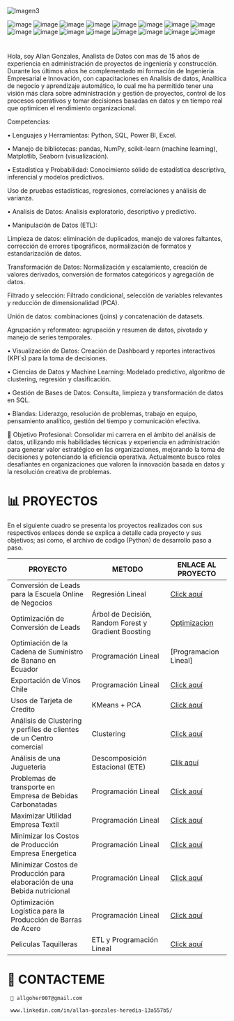    ![Imagen3](https://github.com/user-attachments/assets/d0e3b97c-fc3c-44e7-83c2-0d726f766e7c) 

![image](https://github.com/user-attachments/assets/7fffb0fc-a787-4bb1-987a-f22ef56dffdf)
![image](https://github.com/user-attachments/assets/4a9b2bae-537d-47a6-8f65-fc9d6ce06616)
![image](https://github.com/user-attachments/assets/19a9ea8a-c3e5-43cb-a5a8-9fe3abd86335)
![image](https://github.com/user-attachments/assets/953d686f-8d31-46fd-ad4b-12b37ab8ec32)
![image](https://github.com/user-attachments/assets/c1425e10-acb3-4dc4-adf2-60ebb8c9a8b6)
![image](https://github.com/user-attachments/assets/08e41131-2de6-41f8-83eb-5bf86c2582d9)
![image](https://github.com/user-attachments/assets/1311ef82-cf93-404d-950c-60147fc20948)
![image](https://github.com/user-attachments/assets/df0029f9-55f7-4723-a76d-acc0c421712c)
![image](https://github.com/user-attachments/assets/763e0e40-fa39-46a9-aa15-fa897689f8d1)
![image](https://github.com/user-attachments/assets/d91d74d2-ba42-4283-8399-5f8779cefbb6)
![image](https://github.com/user-attachments/assets/5de64582-e735-4fa0-a0ac-61e7e5d46e14)
![image](https://github.com/user-attachments/assets/ae54705d-ab7d-4ec6-9a4b-77daa97d7a2b)
![image](https://github.com/user-attachments/assets/7f267b8b-fa9a-403f-bfbb-2ee9bd1a41c2)
![image](https://github.com/user-attachments/assets/61465df8-1d72-4062-95c3-e3831d5d99f6)
![image](https://github.com/user-attachments/assets/bfce5622-0786-45a0-8b5b-fb278b729c24)
![image](https://github.com/user-attachments/assets/9533d6c9-9cdd-4a50-9cf7-03de746114b5)


# 
Hola, soy Allan Gonzales, Analista de Datos con mas de 15 años de experiencia en administración de proyectos de ingeniería y construcción. Durante los últimos años he complementado mi formación de Ingeniería Empresarial e Innovación, con capacitaciones en Analisis de datos, Analítica de negocio y aprendizaje automático, lo cual me ha permitido tener una visión más clara sobre administración y gestión de proyectos, control de los procesos operativos y tomar decisiones basadas en datos y en tiempo real que optimicen el rendimiento organizacional.

Competencias:

•	Lenguajes y Herramientas: Python, SQL, Power BI, Excel.

•	Manejo de bibliotecas: pandas, NumPy, scikit-learn (machine learning), Matplotlib, Seaborn (visualización).

•	Estadística y Probabilidad: Conocimiento sólido de estadística descriptiva, inferencial y modelos predictivos.

Uso de pruebas estadísticas, regresiones, correlaciones y análisis de varianza.

•	Analisis de Datos: Analisis exploratorio, descriptivo y predictivo.

•	Manipulación de Datos (ETL): 

Limpieza de datos: eliminación de duplicados, manejo de valores faltantes, corrección de errores tipográficos, normalización de formatos y estandarización de datos.

Transformación de Datos: Normalización y escalamiento, creación de valores derivados, conversión de formatos categóricos y agregación de datos.

Filtrado y selección: Filtrado condicional, selección de variables relevantes y reducción de dimensionalidad (PCA).

Unión de datos: combinaciones (joins) y concatenación de datasets.

Agrupación y reformateo: agrupación y resumen de datos, pivotado y manejo de series temporales.

•	Visualización de Datos: Creación de Dashboard y reportes interactivos (KPI´s) para la toma de decisiones.

•	Ciencias de Datos y Machine Learning: Modelado predictivo, algoritmo de clustering, regresión y clasificación.

•	Gestión de Bases de Datos: Consulta, limpieza y transformación de datos en SQL.


•	Blandas: Liderazgo, resolución de problemas, trabajo en equipo, pensamiento analítico, gestión del tiempo y comunicación efectiva.



🎯 Objetivo Profesional: Consolidar mi carrera en el ámbito del análisis de datos, utilizando mis habilidades técnicas y experiencia en administración para generar valor estratégico en las organizaciones, mejorando la toma de decisiones y potenciando la eficiencia operativa. Actualmente busco roles desafiantes en organizaciones que valoren la innovación basada en datos y la resolución creativa de problemas.


 #  📊 PROYECTOS 

 En el siguiente cuadro se presenta los proyectos realizados con sus respectivos enlaces donde se explica a detalle cada proyecto y sus objetivos; asi como, el archivo de codigo (Python) de desarrollo paso a paso. 

 |**PROYECTO**| **METODO** | **ENLACE AL PROYECTO** |
 |------------|------------|------------------------|
 | Conversión de Leads para la Escuela Online de Negocios | Regresión Lineal | [Click aquí](https://github.com/AllGoHer/RL_Conversi-n-de-Leads_Escuela_de_Negocios-/blob/main/README.md)|
 | Optimización de Conversión de Leads | Árbol de Decisión, Random Forest y Gradient Boosting | [Optimizacion](https://github.com/AllGoHer/Hiperparametros_Arbol_de_Decision_EON/blob/main/README.md) |
 | Optimiación de la Cadena de Suministro de Banano en Ecuador| Programación Lineal | [Programacion Lineal] | (https://github.com/AllGoHer/Python_Optimizacion_Cadena_de_Suministro/blob/main/Fincas+Bananeras.ipynb)|
 | Exportación de Vinos Chile | Programación Lineal | [Click aquí](https://github.com/AllGoHer/Python_Programacion_Lineal_Exportacion_Vinos_Chile/blob/main/Vinos%2BChilenos.ipynb) |
 | Usos de Tarjeta de Credito | KMeans + PCA | [Click aquí](https://github.com/AllGoHer/Python_KMeans_PCA/blob/main/Implementaci%C3%B3n%20KMeans%2BPCA_Caso_Uso%20Tarjetas%20de%20Credito.ipynb) |
 | Análisis de Clustering y perfiles de clientes de un Centro comercial | Clustering | [Click aquí](https://github.com/AllGoHer/Python_Analisis_Clusteres_02/blob/main/Analisis%20de%20Clustering%20y%20perfilacion%20de%20clientes%20con%20Python%20y%20ChatGPT.ipynb) |
 | Análisis de una Jugueteria | Descomposición Estacional (ETE) | [Clik aquí](https://github.com/AllGoHer/Python_Descomposicion_Estacional-ETE-_Jugueteria/blob/main/Descomposicion_Estacional_Jugueteria.ipynb) |
 |Problemas de transporte en Empresa de Bebidas Carbonatadas | Programación Lineal | [Click aquí](https://github.com/AllGoHer/Python_PL_PYOMO_Transporte/blob/main/Bebidas%2BCarbonatadas%2Ben%2BPer%C3%BA.ipynb) |
 | Maximizar Utilidad Empresa Textil | Programación Lineal | [Click aquí](https://github.com/AllGoHer/Python_PL_Manufactura_Textil/blob/main/ProgramacionLineal_Manufactura_Textil.ipynb) |
 | Minimizar los Costos de Producción Empresa Energetica | Programación Lineal | [Click aquí](https://github.com/AllGoHer/Python_PL_Industria_Energetica/blob/main/PL%2Ben%2Bla%2BIndustria%2BEnerg%C3%A9tica.ipynb) |
 | Minimizar Costos de Producción para elaboración de una Bebida nutricional | Programación Lineal | [Click aquí](https://github.com/AllGoHer/Python_Programacion_lineal_Industria_Alimentaria/blob/main/PL_bebida_Industria%2Bde%2BAlimentos.ipynb) |
 | Optimización Logística para la Producción de Barras de Acero | Programación Lineal | [Click aquí](https://github.com/AllGoHer/Python_Programacion_Lineal_Produccion_-Acero/blob/main/Optimizacion_logistica_produccion_barrasdeacero.ipynb) |
 | Peliculas Taquilleras | ETL y Programación Lineal | [Click aquí](https://github.com/AllGoHer/Limpieza-de-datos-y-Regresi-n-Lineal-/blob/main/README.md) |
 
 

# 📌 CONTACTEME 

     📩 allgoher007@gmail.com 
                     
     www.linkedin.com/in/allan-gonzales-heredia-13a557b5/
